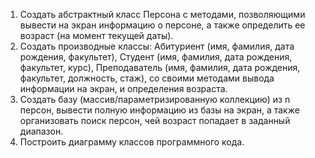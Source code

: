 
  1. Создать абстрактный класс Персона с методами, позволяющими вывести на экран информацию о персоне, а также определить ее возраст (на момент текущей даты). 
  2. Создать производные классы: Абитуриент (имя, фамилия, дата рождения, факультет), Студент (имя, фамилия, дата рождения, факультет, курс), Преподаватель (имя, фамилия, дата рождения, факультет, должность, стаж), со своими методами вывода информации на экран, и определения возраста. 
  3. Создать базу (массив/параметризированную коллекцию) из n персон, вывести полную информацию из базы на экран, а также организовать поиск персон, чей возраст попадает в заданный диапазон.
  4. Построить диаграмму классов программного кода.
